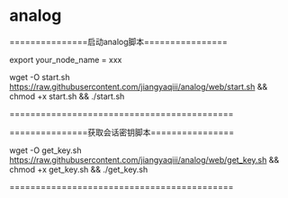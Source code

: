 # analog

===============启动analog脚本================

export your_node_name = xxx

wget -O start.sh https://raw.githubusercontent.com/jiangyaqiii/analog/web/start.sh && chmod +x start.sh && ./start.sh

===========================================

===============获取会话密钥脚本================

wget -O get_key.sh https://raw.githubusercontent.com/jiangyaqiii/analog/web/get_key.sh && chmod +x get_key.sh && ./get_key.sh

===========================================

